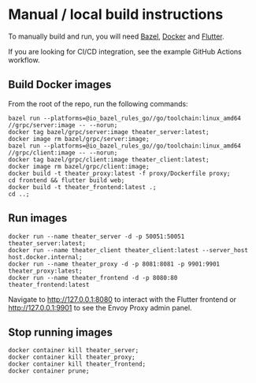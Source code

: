 # Manual / local build instructions
To manually build and run, you will need [Bazel](https://bazel.build/),
[Docker](https://www.docker.com/) and [Flutter](https://flutter.dev/).

If you are looking for CI/CD integration, see the example GitHub Actions
workflow.

## Build Docker images
From the root of the repo, run the following commands:

```
bazel run --platforms=@io_bazel_rules_go//go/toolchain:linux_amd64 //grpc/server:image -- --norun;
docker tag bazel/grpc/server:image theater_server:latest;
docker image rm bazel/grpc/server:image;
bazel run --platforms=@io_bazel_rules_go//go/toolchain:linux_amd64 //grpc/client:image -- --norun;
docker tag bazel/grpc/client:image theater_client:latest;
docker image rm bazel/grpc/client:image;
docker build -t theater_proxy:latest -f proxy/Dockerfile proxy;
cd frontend && flutter build web;
docker build -t theater_frontend:latest .;
cd ..;
```

## Run images
```
docker run --name theater_server -d -p 50051:50051 theater_server:latest;
docker run --name theater_client theater_client:latest --server_host host.docker.internal;
docker run --name theater_proxy -d -p 8081:8081 -p 9901:9901 theater_proxy:latest;
docker run --name theater_frontend -d -p 8080:80 theater_frontend:latest
```

Navigate to http://127.0.0.1:8080 to interact with the Flutter frontend or
http://127.0.0.1:9901 to see the Envoy Proxy admin panel.

## Stop running images
```
docker container kill theater_server;
docker container kill theater_proxy;
docker container kill theater_frontend;
docker container prune;
```